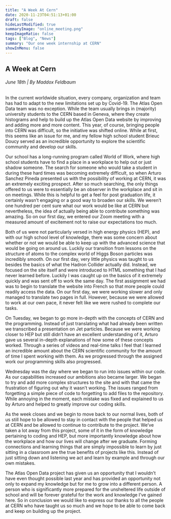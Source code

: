 ```yaml
---
title: "A Week At Cern"
date: 2020-11-23T04:51:13+01:00
draft: false
hideLastModified: true
summaryImage: "online_meeting.png"
keepImageRatio: false
tags: ["Blog", "News"]
summary: "Our one week internship at CERN"
showInMenu: false
---
```


## A Week at Cern

###### June 18th | By Maddox Feldbaum

In the current worldwide situation, every company, organization and team has had to adapt to the new limitations set up by Covid-19. The Atlas Open Data team was no exception. While the team usually brings in (majority) university students to the CERN based in Geneva, where they create histograms and help to build up the Atlas Open Data website by improving and adding more and more content. This year, of course, bringing people into CERN was difficult, so the initiative was shifted online. While at first, this seems like an issue for me, and my fellow high school student Brieuc Doucy served as an incredible opportunity to explore the scientific community and develop our skills.

Our school has a long-running program called World of Work, where high school students have to find a place in a workplace to help out or just shadow someone. The search for someone who would take a student in during these hard times was becoming extremely difficult, so when Arturo Sanchez Pineda presented us with the possibility of working at CERN, it was an extremely exciting prospect. After so much searching, the only things offered to us were to essentially be an observer in the workplace and sit in on meetings. While this is helpful to get a feel for post graduation life, it certainly wasn’t engaging or a good way to broaden our skills. We weren’t one hundred per cent sure what our work would be like at CERN but nevertheless, the idea of actually being able to contribute something was amazing. So on our first day, we entered our Zoom meeting with a measured amount of excitement not to raise our expectations too much. 

Both of us were not particularly versed in high energy physics (HEP), and with our high school level of knowledge, there was some concern about whether or not we would be able to keep up with the advanced science that would be going on around us. Luckily our transition from lessons on the structure of atoms to the complex world of Higgs Boson particles was incredibly smooth. On our first day, very little physics was taught to us besides the basics of what the Hadron  Collider actually did. Instead, we focused on the site itself and were introduced to HTML something that I had never learned before. Luckily I was caught up on the basics of it extremely quickly and was sent off to work the same day. The first assignment we had was to begin to translate the website into French so that more people could readily access the data. On our first day, we were working slower and only managed to translate two pages in full. However, because we were allowed to work at our own pace, it never felt like we were rushed to complete our tasks.

On Tuesday, we began to go more in-depth with the concepts of CERN and the programming. Instead of just translating what had already been written we transcribed a presentation on Jet particles. Because we were working closer to HEP but still didn’t have an excellent understanding of it, Arturo gave us several in-depth explanations of how some of these concepts worked. Through a series of videos and real-time talks I feel that I learned an incredible amount about the CERN scientific community for the amount of time I spent working with them. As we progressed through the assigned work our programming skills also progressed.

Wednesday was the day where we began to run into issues within our code. As our capabilities increased our ambitions also became larger. We began to try and add more complex structures to the site and with that came the frustration of figuring out why it wasn’t working. The issues ranged from forgetting a simple piece of code to forgetting to add files to the repository. While annoying in the moment, each mistake was fixed and explained to us by Arturo and helped to greatly improve our coding skills. 

As the week closes and we begin to move back to our normal lives, both of us still hope to be allowed to stay in contact with the people that helped us at CERN and be allowed to continue to contribute to the project. We’ve taken a lot away from this project, some of it in the form of knowledge pertaining to coding and HEP, but more importantly knowledge about how the workplace and how our lives will change after we graduate. Forming connections and learning things that are simply impossible to learn by just sitting in a classroom are the true benefits of projects like this. Instead of just sitting down and listening we act and learn by example and through our own mistakes. 

The Atlas Open Data project has given us an opportunity that I wouldn’t have even thought possible last year and has provided an opportunity not only to expand my knowledge but for me to grow into a different person. A person who is significantly more prepared for the unsheltered life outside of school and will be forever grateful for the work and knowledge I’ve gained here. So in conclusion we would like to express our thanks to all the people at CERN who have taught us so much and we hope to be able to come back and keep on building up the project.


